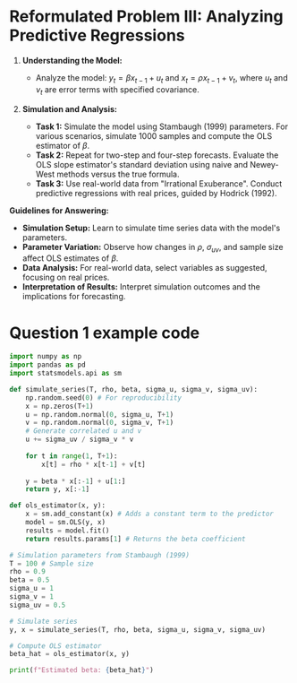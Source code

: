 # Reformulated Problem III: Analyzing Predictive Regressions

1. **Understanding the Model:**
   - Analyze the model: $y_t = \beta x_{t-1} + u_t$ and $x_t = \rho x_{t-1} + v_t$, where $u_t$ and $v_t$ are error terms with specified covariance.

2. **Simulation and Analysis:**
   - **Task 1:** Simulate the model using Stambaugh (1999) parameters. For various scenarios, simulate 1000 samples and compute the OLS estimator of $\beta$.
   - **Task 2:** Repeat for two-step and four-step forecasts. Evaluate the OLS slope estimator's standard deviation using naive and Newey-West methods versus the true formula.
   - **Task 3:** Use real-world data from "Irrational Exuberance". Conduct predictive regressions with real prices, guided by Hodrick (1992).

**Guidelines for Answering:**

- **Simulation Setup:** Learn to simulate time series data with the model's parameters.
- **Parameter Variation:** Observe how changes in $\rho$, $\sigma_{uv}$, and sample size affect OLS estimates of $\beta$.
- **Data Analysis:** For real-world data, select variables as suggested, focusing on real prices.
- **Interpretation of Results:** Interpret simulation outcomes and the implications for forecasting.

# Question 1 example code

```python
import numpy as np
import pandas as pd
import statsmodels.api as sm

def simulate_series(T, rho, beta, sigma_u, sigma_v, sigma_uv):
    np.random.seed(0) # For reproducibility
    x = np.zeros(T+1)
    u = np.random.normal(0, sigma_u, T+1)
    v = np.random.normal(0, sigma_v, T+1)
    # Generate correlated u and v
    u += sigma_uv / sigma_v * v
    
    for t in range(1, T+1):
        x[t] = rho * x[t-1] + v[t]
        
    y = beta * x[:-1] + u[1:]
    return y, x[:-1]

def ols_estimator(x, y):
    x = sm.add_constant(x) # Adds a constant term to the predictor
    model = sm.OLS(y, x)
    results = model.fit()
    return results.params[1] # Returns the beta coefficient

# Simulation parameters from Stambaugh (1999)
T = 100 # Sample size
rho = 0.9
beta = 0.5
sigma_u = 1
sigma_v = 1
sigma_uv = 0.5

# Simulate series
y, x = simulate_series(T, rho, beta, sigma_u, sigma_v, sigma_uv)

# Compute OLS estimator
beta_hat = ols_estimator(x, y)

print(f"Estimated beta: {beta_hat}")
```
